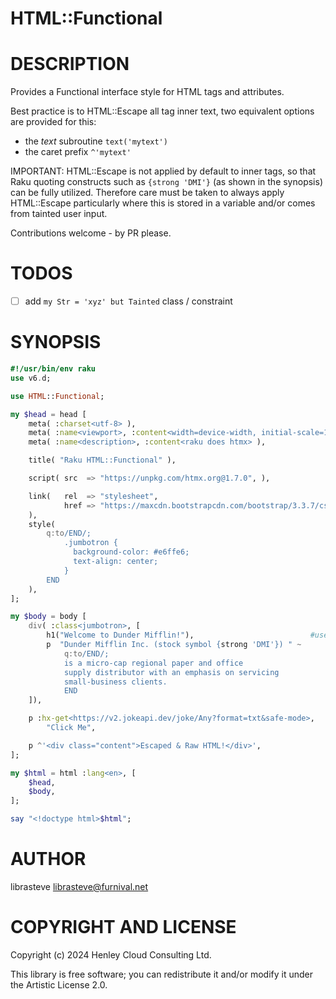 HTML::Functional
================

DESCRIPTION
===========

Provides a Functional interface style for HTML tags and attributes.

Best practice is to HTML::Escape all tag inner text, two equivalent options are provided for this:
- the _text_ subroutine ```text('mytext')```
- the caret prefix ```^'mytext'```

IMPORTANT:
HTML::Escape is not applied by default to inner tags, so that Raku quoting constructs such as ```{strong 'DMI'}``` (as shown in the synopsis) can be fully utilized. Therefore care must be taken to always apply HTML::Escape particularly where this is stored in a variable and/or comes from tainted user input.

Contributions welcome - by PR please.

TODOS
=====
 - [ ] add ```my Str = 'xyz' but Tainted``` class / constraint


SYNOPSIS
========

```raku
#!/usr/bin/env raku
use v6.d;

use HTML::Functional;

my $head = head [
    meta( :charset<utf-8> ),
    meta( :name<viewport>, :content<width=device-width, initial-scale=1> ),
    meta( :name<description>, :content<raku does htmx> ),

    title( "Raku HTML::Functional" ),

    script( src  => "https://unpkg.com/htmx.org@1.7.0", ),

    link(   rel  => "stylesheet",
            href => "https://maxcdn.bootstrapcdn.com/bootstrap/3.3.7/css/bootstrap.min.css",
    ),
    style(
        q:to/END/;
            .jumbotron {
              background-color: #e6ffe6;
              text-align: center;
            }
        END
    ),
];

my $body = body [
    div( :class<jumbotron>, [
        h1("Welcome to Dunder Mifflin!"),                          #use parens to stop <h1> slurping <p>
        p  "Dunder Mifflin Inc. (stock symbol {strong 'DMI'}) " ~
            q:to/END/;
            is a micro-cap regional paper and office
            supply distributor with an emphasis on servicing
            small-business clients.
            END
    ]),

    p :hx-get<https://v2.jokeapi.dev/joke/Any?format=txt&safe-mode>,
        "Click Me",

    p ^'<div class="content">Escaped & Raw HTML!</div>',
];

my $html = html :lang<en>, [
    $head,
    $body,
];

say "<!doctype html>$html";
```

AUTHOR
======

librasteve <librasteve@furnival.net>

COPYRIGHT AND LICENSE
=====================

Copyright (c) 2024 Henley Cloud Consulting Ltd.

This library is free software; you can redistribute it and/or modify it under the Artistic License 2.0.






